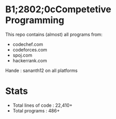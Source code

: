 B1;2802;0cCompetetive Programming
=======================

This repo contains (almost) all programs from:

* codechef.com
* codeforces.com
* spoj.com
* hackerrank.com

Hande : sananth12 on all platforms

Stats
=====

* Total lines of code :  22,410+
* Total programs      :  486+